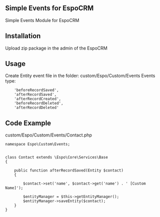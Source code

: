 ## Simple Events for EspoCRM
Simple Events Module for EspoCRM

## Installation
Upload zip package in the admin of the EspoCRM

## Usage
Create Entity event file in the folder: custom/Espo/Custom/Events
Events type:

        'beforeRecordSaved',
        'afterRecordSaved',
        'afterRecordCreated',
        'beforeRecordDeleted',
        'afterRecordDeleted'

## Code Example
custom/Espo/Custom/Events/Contact.php


```
namespace Espo\Custom\Events;


class Contact extends \Espo\Core\Services\Base
{

    public function afterRecordSaved(Entity $contact) 
    {    
        
        $contact->set('name', $contact->get('name') . ' [Custom Name]');
        
        $entityManager = $this->getEntityManager();        
        $entityManager->saveEntity($contact);
    }
}
```

